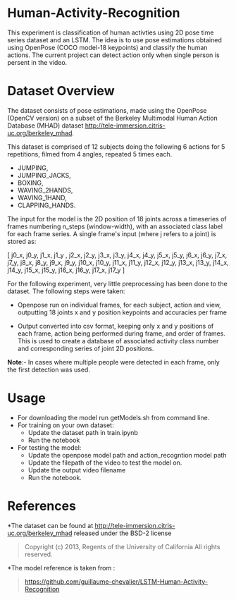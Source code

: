 # Human-Activity-Recognition
This experiment is classification of human activties using 2D pose time series dataset and an LSTM. The idea is to use pose estimations obtained using OpenPose (COCO model-18 keypoints) and classify the human actions. The current project can detect action only when single person is persent in the video.

# Dataset Overview
The dataset consists of pose estimations, made using the  OpenPose (OpenCV version) on a subset of the Berkeley Multimodal Human Action Database (MHAD) dataset http://tele-immersion.citris-uc.org/berkeley_mhad.

This dataset is comprised of 12 subjects doing the following 6 actions for 5 repetitions, filmed from 4 angles, repeated 5 times each.

* JUMPING,
* JUMPING_JACKS,
* BOXING,
* WAVING_2HANDS,
* WAVING_1HAND,
* CLAPPING_HANDS.

The input for the model is the 2D position of 18 joints across a timeseries of frames numbering n_steps (window-width), with an associated class label for each frame series.
A single frame's input (where j refers to a joint) is stored as:

[ j0_x, j0_y, j1_x, j1_y , j2_x, j2_y, j3_x, j3_y, j4_x, j4_y, j5_x, j5_y, j6_x, j6_y, j7_x, j7_y, j8_x, j8_y, j9_x, j9_y, j10_x, j10_y, j11_x, j11_y, j12_x, j12_y, j13_x, j13_y, j14_x, j14_y, j15_x, j15_y, j16_x, j16_y, j17_x, j17_y ]

For the following experiment, very little preprocessing has been done to the dataset.
The following steps were taken:

* Openpose run on individual frames, for each subject, action and view, outputting 18 joints x and y position keypoints and accuracies per frame

* Output converted into csv format, keeping only x and y positions of each frame, action being performed during frame, and order of frames. This is used to create a database of associated activity class number and corresponding series of joint 2D positions.

**Note**:- In cases where  multiple people were detected in each frame, only the first detection was used. 

# Usage
* For downloading the model run getModels.sh from command line.
* For training on your own dataset:
  * Update the dataset path in train.ipynb
  * Run the notebook
* For testing the model:
  * Update the openpose model path and action_recogntion model path
  * Update the filepath of the video to test the model on.
  * Update the output video filename
  * Run the notebook.

# References
*The dataset can be found at http://tele-immersion.citris-uc.org/berkeley_mhad released under the BSD-2 license
>Copyright (c) 2013, Regents of the University of California All rights reserved.

*The model reference is taken from :
>https://github.com/guillaume-chevalier/LSTM-Human-Activity-Recognition

